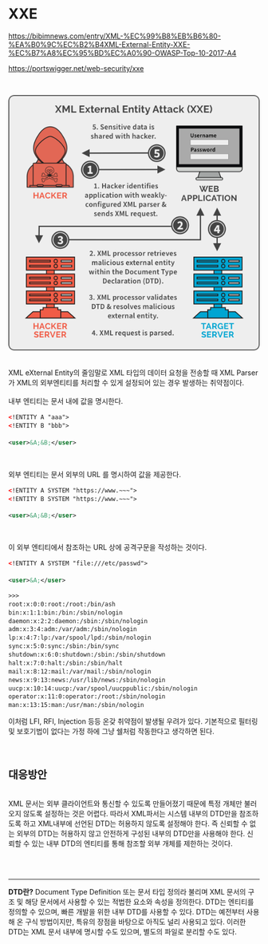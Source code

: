 # XXE
https://bibimnews.com/entry/XML-%EC%99%B8%EB%B6%80-%EA%B0%9C%EC%B2%B4XML-External-Entity-XXE-%EC%B7%A8%EC%95%BD%EC%A0%90-OWASP-Top-10-2017-A4

https://portswigger.net/web-security/xxe

<br>

![](../img/XXE-processing.png)

<br>
XML eXternal Entity의 줄임말로 XML 타입의 데이터 요청을 전송할 때 XML Parser가 XML의 외부엔티티를 처리할 수 있게 설정되어 있는 경우 발생하는 취약점이다.
<br><br>
내부 엔티티는 문서 내에 값을 명시한다.
<br>

```xml
<!ENTITY A "aaa">
<!ENTITY B "bbb">

<user>&A;&B;</user>
```
<br>

외부 엔티티는 문서 외부의 URL 를 명시하여 값을 제공한다.
<br>

```xml
<!ENTITY A SYSTEM "https://www.~~~">
<!ENTITY B SYSTEM "https://www.~~~">

<user>&A;&B;</user>
```
<br>

이 외부 엔티티에서 참조하는 URL 상에 공격구문을 작성하는 것이다.
<br>

```xml
<!ENTITY A SYSTEM "file:///etc/passwd">

<user>&A;</user>
```

```xml
>>>
root:x:0:0:root:/root:/bin/ash
bin:x:1:1:bin:/bin:/sbin/nologin
daemon:x:2:2:daemon:/sbin:/sbin/nologin
adm:x:3:4:adm:/var/adm:/sbin/nologin
lp:x:4:7:lp:/var/spool/lpd:/sbin/nologin
sync:x:5:0:sync:/sbin:/bin/sync
shutdown:x:6:0:shutdown:/sbin:/sbin/shutdown
halt:x:7:0:halt:/sbin:/sbin/halt
mail:x:8:12:mail:/var/mail:/sbin/nologin
news:x:9:13:news:/usr/lib/news:/sbin/nologin
uucp:x:10:14:uucp:/var/spool/uucppublic:/sbin/nologin
operator:x:11:0:operator:/root:/sbin/nologin
man:x:13:15:man:/usr/man:/sbin/nologin
```

이처럼 LFI, RFI, Injection 등등 온갖 취약점이 발생될 우려가 있다. 기본적으로 필터링 및 보호기법이 없다는 가정 하에 그냥 쉘처럼 작동한다고 생각하면 된다.

<br>

## 대응방안
<br>
XML 문서는 외부 클라이언트와 통신할 수 있도록 만들어졌기 때문에 특정 개체만 불러오지 않도록 설정하는 것은 어렵다. 따라서 XML파서는 시스템 내부의 DTD만을 참조하도록 하고 XML내부에 선언된 DTD는 허용하지 않도록 설정해야 한다. 즉 신뢰할 수 없는 외부의 DTD는 허용하지 않고 안전하게 구성된 내부의 DTD만을 사용해야 한다. 신뢰할 수 있는 내부 DTD의 엔티티를 통해 참조할 외부 개체를 제한하는 것이다.

<br><br>

----

**DTD란?** Document Type Definition 또는 문서 타입 정의라 불리며 XML 문서의 구조 및 해당 문서에서 사용할 수 있는 적법한 요소와 속성을 정의한다. 
DTD는 엔티티를 정의할 수 있으며, 빠른 개발을 위한 내부 DTD를 사용할 수 있다.
DTD는 예전부터 사용해 온 구식 방법이지만, 특유의 장점을 바탕으로 아직도 널리 사용되고 있다.
이러한 DTD는 XML 문서 내부에 명시할 수도 있으며, 별도의 파일로 분리할 수도 있다.
